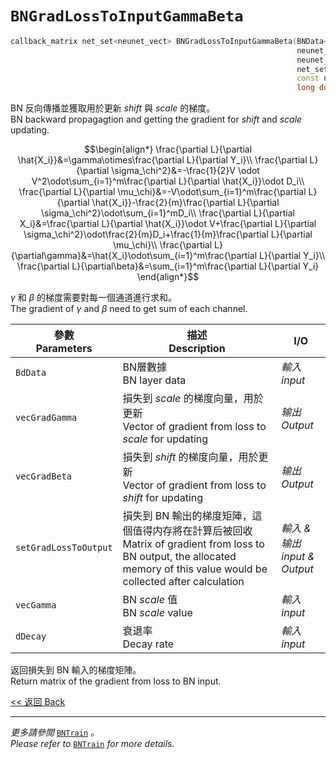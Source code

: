 # `BNGradLossToInputGammaBeta`

```c++
callback_matrix net_set<neunet_vect> BNGradLossToInputGammaBeta(BNData<matrix_elem_t> &BdData,
                                                                neunet_vect           &vecGradGamma,
                                                                neunet_vect           &vecGradBeta,
                                                                net_set<neunet_vect>  &setGradLossToOutput,
                                                                const neunet_vect     &vecGamma,
                                                                long double           dDecay = .9l);
```

BN 反向傳播並獲取用於更新 $shift$ 與 $scale$ 的梯度。\
BN backward propagagtion and getting the gradient for $shift$ and $scale$ updating.

$$\begin{align*}
    \frac{\partial L}{\partial \hat{X_i}}&=\gamma\otimes\frac{\partial L}{\partial Y_i}\\
    \frac{\partial L}{\partial \sigma_\chi^2}&=-\frac{1}{2}V \odot V^2\odot\sum_{i=1}^m\frac{\partial L}{\partial \hat{X_i}}\odot D_i\\
    \frac{\partial L}{\partial \mu_\chi}&=-V\odot\sum_{i=1}^m\frac{\partial L}{\partial \hat{X_i}}-\frac{2}{m}\frac{\partial L}{\partial \sigma_\chi^2}\odot\sum_{i=1}^mD_i\\
    \frac{\partial L}{\partial X_i}&=\frac{\partial L}{\partial \hat{X_i}}\odot V+\frac{\partial L}{\partial \sigma_\chi^2}\odot\frac{2}{m}D_i+\frac{1}{m}\frac{\partial L}{\partial \mu_\chi}\\
    \frac{\partial L}{\partial\gamma}&=\hat{X_i}\odot\sum_{i=1}^m\frac{\partial L}{\partial Y_i}\\
    \frac{\partial L}{\partial\beta}&=\sum_{i=1}^m\frac{\partial L}{\partial Y_i}
\end{align*}$$

$\gamma$ 和 $\beta$ 的梯度需要對每一個通道進行求和。\
The gradient of $\gamma$ and $\beta$ need to get sum of each channel.

參數<br>Parameters|描述<br>Description|I/O
-|-|-
`BdData`|BN層數據<br>BN layer data|*輸入<br>input*
`vecGradGamma`|損失到 $scale$ 的梯度向量，用於更新<br>Vector of gradient from loss to $scale$ for updating|*输出<br>Output*
`vecGradBeta`|損失到 $shift$ 的梯度向量，用於更新<br>Vector of gradient from loss to $shift$ for updating|*输出<br>Output*
`setGradLossToOutput`|損失到 BN 輸出的梯度矩陣，這個值得内存將在計算后被回收<br>Matrix of gradient from loss to BN output, the allocated memory of this value would be collected after calculation|*輸入 & 输出<br>input & Output*
`vecGamma`|BN $scale$ 值<br>BN $scale$ value|*輸入<br>input*
`dDecay`|衰退率<br>Decay rate|*輸入<br>input*

返回損失到 BN 輸入的梯度矩陣。\
Return matrix of the gradient from loss to BN input.

[<< 返回 Back](cover.md)

___

*更多請參閲* [`BNTrain`](BNTrain.md) *。*\
*Please refer to*  [`BNTrain`](BNTrain.md) *for more details.*
